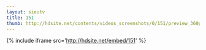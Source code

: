```yaml
---
layout: sieutv
title: 151
thumb: http://hdsite.net/contents/videos_screenshots/0/151/preview_360p.mp4.jpg
---
```

{% include iframe src='http://hdsite.net/embed/151' %}
 
